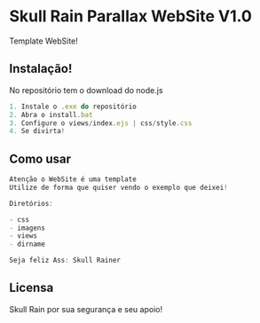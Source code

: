 # Skull Rain Parallax WebSite V1.0

Template WebSite!

## Instalação!

No repositório tem o download do node.js

```javascript
1. Instale o .exe do repositório 
2. Abra o install.bat
3. Configure o views/index.ejs | css/style.css
4. Se divirta!
```

## Como usar

```javascript
Atenção o WebSite é uma template
Utilize de forma que quiser vendo o exemplo que deixei!

Diretórios:

- css
- imagens
- views
- dirname

Seja feliz Ass: Skull Rainer
```

## Licensa
Skull Rain por sua segurança e seu apoio!
